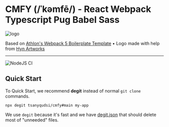# CMFY (/ˈkəmfē/) - React Webpack Typescript Pug Babel Sass

![logo]

Based on [Athlon's Webpack 5 Boilerplate Template](https://github.com/WeAreAthlon/frontend-webpack-boilerplate) • Logo made with help from [Hyn Artworks](https://www.instagram.com/hyandika/?hl=en)

---

![NodeJS CI](https://github.com/tsanyqudsi/cmfy/workflows/NodeJS%20CI/badge.svg)

## Quick Start

To Quick Start, we recommend **degit** instead of normal `git clone` commands. 

`npx degit tsanyqudsi/cmfy#main my-app`

We use `degit` because it's fast and we have [degit.json](https://github.com/tsanyqudsi/cmfy/blob/master/degit.json) that should delete most of "unneeded" files.

[logo]: https://repository-images.githubusercontent.com/329930205/6b82c280-5a05-11eb-87c4-5ad381df07e0 "CMFY Social Preview Header"